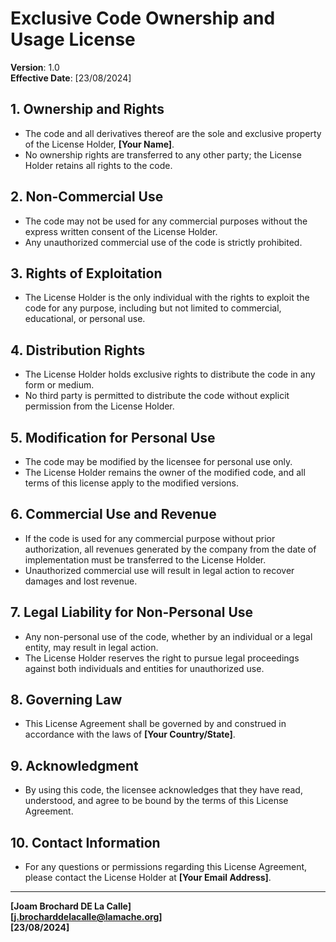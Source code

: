 # Exclusive Code Ownership and Usage License

**Version**: 1.0  
**Effective Date**: [23/08/2024]

## 1. Ownership and Rights
- The code and all derivatives thereof are the sole and exclusive property of the License Holder, **[Your Name]**.
- No ownership rights are transferred to any other party; the License Holder retains all rights to the code.

## 2. Non-Commercial Use
- The code may not be used for any commercial purposes without the express written consent of the License Holder.
- Any unauthorized commercial use of the code is strictly prohibited.

## 3. Rights of Exploitation
- The License Holder is the only individual with the rights to exploit the code for any purpose, including but not limited to commercial, educational, or personal use.

## 4. Distribution Rights
- The License Holder holds exclusive rights to distribute the code in any form or medium.
- No third party is permitted to distribute the code without explicit permission from the License Holder.

## 5. Modification for Personal Use
- The code may be modified by the licensee for personal use only.
- The License Holder remains the owner of the modified code, and all terms of this license apply to the modified versions.

## 6. Commercial Use and Revenue
- If the code is used for any commercial purpose without prior authorization, all revenues generated by the company from the date of implementation must be transferred to the License Holder.
- Unauthorized commercial use will result in legal action to recover damages and lost revenue.

## 7. Legal Liability for Non-Personal Use
- Any non-personal use of the code, whether by an individual or a legal entity, may result in legal action.
- The License Holder reserves the right to pursue legal proceedings against both individuals and entities for unauthorized use.

## 8. Governing Law
- This License Agreement shall be governed by and construed in accordance with the laws of **[Your Country/State]**.

## 9. Acknowledgment
- By using this code, the licensee acknowledges that they have read, understood, and agree to be bound by the terms of this License Agreement.

## 10. Contact Information
- For any questions or permissions regarding this License Agreement, please contact the License Holder at **[Your Email Address]**.

---

**[Joam Brochard DE La Calle]**  
**[j.brocharddelacalle@lamache.org]**  
**[23/08/2024]**
